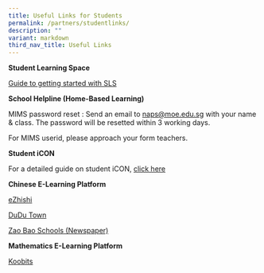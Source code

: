 ```yaml
---
title: Useful Links for Students
permalink: /partners/studentlinks/
description: ""
variant: markdown
third_nav_title: Useful Links
---
```

**Student Learning Space**

[Guide to getting started with SLS](/files/Annexes%20to%20Letter%20to%20Parents.pdf)

**School Helpline (Home-Based Learning)**

MIMS password reset : Send an email to naps@moe.edu.sg with your name &amp; class. The password will be resetted within 3 working days.

For MIMS userid, please approach your form teachers.

**Student iCON**

For a detailed guide on student iCON, [click here](https://www.ngeeannpri.moe.edu.sg/curriculum/InfoComm-Technology/Student-iCON-and-Microsoft-Office-Plus/)

**Chinese E-Learning Platform**

[eZhishi](https://www.ezhishi.net/)

[DuDu Town](https://go.dudu.town/)

[Zao Bao Schools (Newspaper)](https://www.zbschools.sg/)

**Mathematics E-Learning Platform**

[Koobits](https://member.koobits.com/?utm_source=web_nav&amp;utm_medium=btn&amp;utm_campaign=k21web&amp;utm_content=login)